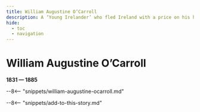 ```yaml
---
title: William Augustine O’Carroll
description: A ‘Young Irelander’ who fled Ireland with a price on his head
hide:
  - toc
  - navigation 
---
```


<!-- this one is in the index -->

# William Augustine O’Carroll

**1831 — 1885**

--8<-- "snippets/william-augustine-ocarroll.md"

--8<-- "snippets/add-to-this-story.md"
